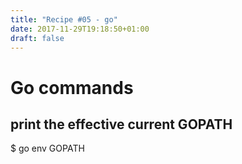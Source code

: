 ```yaml
---
title: "Recipe #05 - go"
date: 2017-11-29T19:18:50+01:00
draft: false
---
```


# Go commands

## print the effective current GOPATH

$ go env GOPATH
